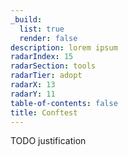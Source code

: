 ```yaml
---
_build:
  list: true
  render: false
description: lorem ipsum
radarIndex: 15
radarSection: tools
radarTier: adopt
radarX: 13
radarY: 11
table-of-contents: false
title: Conftest
---
```


TODO justification
